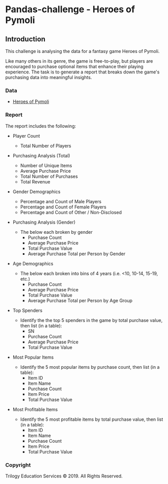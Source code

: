 # Pandas-challenge - Heroes of Pymoli

## Introduction

This challenge is analysing the data for a fantasy game Heroes of Pymoli.

Like many others in its genre, the game is free-to-play, but players are encouraged to purchase optional items that enhance their playing experience. The task is to generate a report that breaks down the game's purchasing data into meaningful insights.

### Data
* [Heroes of Pymoli](HeroesOfPymoli/04_Pandas_purchase_data.csv)

### Report
The report includes the following:
* Player Count
    * Total Number of Players

* Purchasing Analysis (Total)
    * Number of Unique Items
    * Average Purchase Price
    * Total Number of Purchases
    * Total Revenue

* Gender Demographics
    * Percentage and Count of Male Players
    * Percentage and Count of Female Players
    * Percentage and Count of Other / Non-Disclosed

* Purchasing Analysis (Gender)
    * The below each broken by gender
      * Purchase Count
      * Average Purchase Price
      * Total Purchase Value
      * Average Purchase Total per Person by Gender

* Age Demographics
    * The below each broken into bins of 4 years (i.e. &lt;10, 10-14, 15-19, etc.)
      * Purchase Count
      * Average Purchase Price
      * Total Purchase Value
      * Average Purchase Total per Person by Age Group

* Top Spenders
    * Identify the the top 5 spenders in the game by total purchase value, then list (in a table):
      * SN
      * Purchase Count
      * Average Purchase Price
      * Total Purchase Value

* Most Popular Items
    * Identify the 5 most popular items by purchase count, then list (in a table):
      * Item ID
      * Item Name
      * Purchase Count
      * Item Price
      * Total Purchase Value

* Most Profitable Items
    * Identify the 5 most profitable items by total purchase value, then list (in a table):
      * Item ID
      * Item Name
      * Purchase Count
      * Item Price
      * Total Purchase Value


### Copyright

Trilogy Education Services © 2019. All Rights Reserved.
